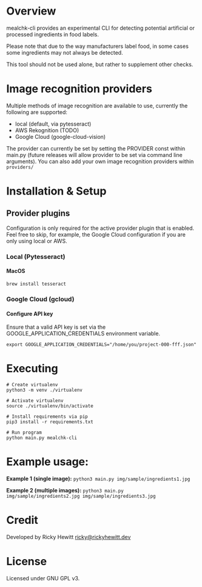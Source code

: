 # Overview
mealchk-cli provides an experimental CLI for detecting potential artificial or processed ingredients in food labels.

Please note that due to the way manufacturers label food, in some cases some ingredients may not always be detected.

This tool should not be used alone, but rather to supplement other checks.

# Image recognition providers
Multiple methods of image recognition are available to use, currently the following are supported:

* local (default, via pytesseract)
* AWS Rekognition (TODO)
* Google Cloud (google-cloud-vision)

The provider can currently be set by setting the PROVIDER const within main.py (future releases will allow provider to be set via command line arguments). You can also add your own image recognition providers within ```providers/```

# Installation & Setup

## Provider plugins

Configuration is only required for the active provider plugin that is enabled. Feel free to skip, for example, the Google Cloud configuration if you are only using local or AWS.

### Local (Pytesseract)
#### MacOS

```brew install tesseract```

### Google Cloud (gcloud)
#### Configure API key
Ensure that a valid API key is set via the GOOGLE_APPLICATION_CREDENTIALS environment variable.

```export GOOGLE_APPLICATION_CREDENTIALS="/home/you/project-000-fff.json"```

# Executing

```
# Create virtualenv
python3 -m venv ./virtualenv

# Activate virtualenv
source ./virtualenv/bin/activate

# Install requirements via pip
pip3 install -r requirements.txt

# Run program
python main.py mealchk-cli
```

# Example usage:

**Example 1 (single image):**
```python3 main.py img/sample/ingredients1.jpg```

**Example 2 (multiple images):**
```python3 main.py img/sample/ingredients2.jpg img/sample/ingredients3.jpg```

# Credit

Developed by Ricky Hewitt <ricky@rickyhewitt.dev>

# License
Licensed under GNU GPL v3.
